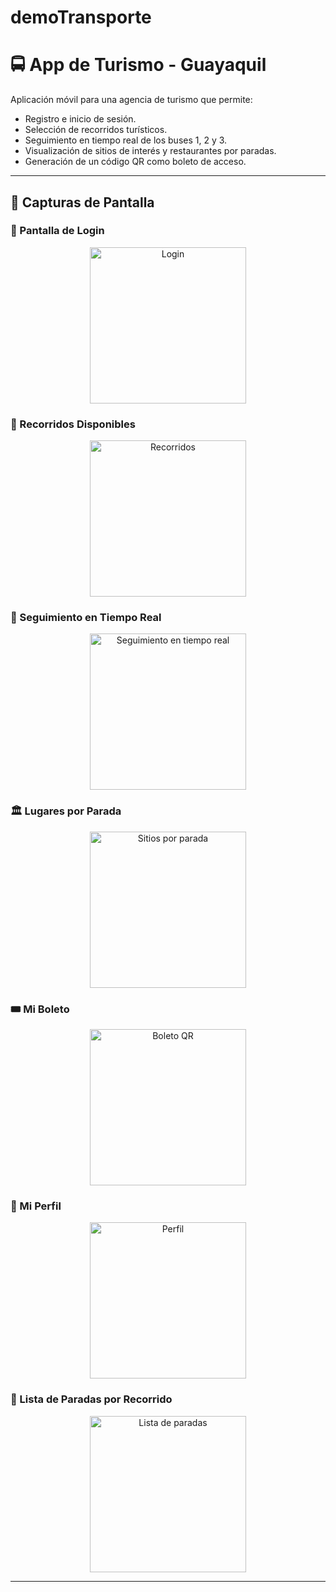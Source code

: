 # demoTransporte

# 🚍 App de Turismo - Guayaquil

Aplicación móvil para una agencia de turismo que permite:  
- Registro e inicio de sesión.  
- Selección de recorridos turísticos.  
- Seguimiento en tiempo real de los buses 1, 2 y 3.  
- Visualización de sitios de interés y restaurantes por paradas.  
- Generación de un código QR como boleto de acceso.  

---

## 📸 Capturas de Pantalla

### 📝 Pantalla de Login
<p align="center">
  <img src="./assets/imagen1.png" alt="Login" width="250"/>
</p>

### 🚌 Recorridos Disponibles
<p align="center">
  <img src="./assets/imagen2.png" alt="Recorridos" width="250"/>
</p>

### 📍 Seguimiento en Tiempo Real
<p align="center">
  <img src="./assets/imagen3.png" alt="Seguimiento en tiempo real" width="250"/>
</p>

### 🏛️ Lugares por Parada
<p align="center">
  <img src="./assets/imagen4.png" alt="Sitios por parada" width="250"/>
</p>

### 🎟️ Mi Boleto
<p align="center">
  <img src="./assets/imagen5.png" alt="Boleto QR" width="250"/>
</p>

### 👤 Mi Perfil
<p align="center">
  <img src="./assets/imagen6.png" alt="Perfil" width="250"/>
</p>

### 📍 Lista de Paradas por Recorrido
<p align="center">
  <img src="./assets/imagen7.png" alt="Lista de paradas" width="250"/>
</p>

---
